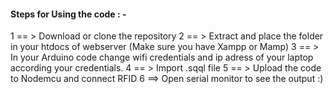 #### Steps for Using the code : -
1 == > Download or clone the repository
2 == > Extract and place the folder in your htdocs of webserver (Make sure you have Xampp or Mamp)
3 == > In your Arduino code change wifi credentials and ip adress of your laptop according your credentials.
4 == > Import .sqql file
5 == > Upload the code to Nodemcu and connect RFID
6 ==> Open serial monitor to see the output :)
